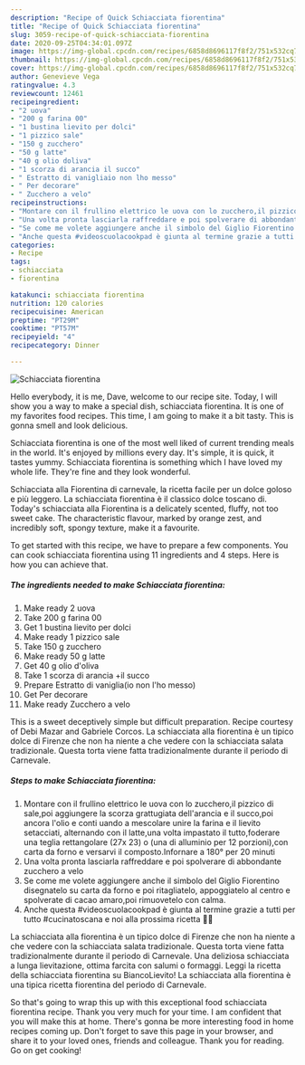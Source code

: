 ```yaml
---
description: "Recipe of Quick Schiacciata fiorentina"
title: "Recipe of Quick Schiacciata fiorentina"
slug: 3059-recipe-of-quick-schiacciata-fiorentina
date: 2020-09-25T04:34:01.097Z
image: https://img-global.cpcdn.com/recipes/6858d8696117f8f2/751x532cq70/schiacciata-fiorentina-recipe-main-photo.jpg
thumbnail: https://img-global.cpcdn.com/recipes/6858d8696117f8f2/751x532cq70/schiacciata-fiorentina-recipe-main-photo.jpg
cover: https://img-global.cpcdn.com/recipes/6858d8696117f8f2/751x532cq70/schiacciata-fiorentina-recipe-main-photo.jpg
author: Genevieve Vega
ratingvalue: 4.3
reviewcount: 12461
recipeingredient:
- "2 uova"
- "200 g farina 00"
- "1 bustina lievito per dolci"
- "1 pizzico sale"
- "150 g zucchero"
- "50 g latte"
- "40 g olio doliva"
- "1 scorza di arancia il succo"
- " Estratto di vanigliaio non lho messo"
- " Per decorare"
- " Zucchero a velo"
recipeinstructions:
- "Montare con il frullino elettrico le uova con lo zucchero,il pizzico di sale,poi aggiungere la scorza grattugiata dell&#39;arancia e il succo,poi ancora l&#39;olio e conti uando a mescolare unire la farina e il lievito setacciati, alternando con il latte,una volta impastato il tutto,foderare una teglia rettangolare (27x 23) o (una di alluminio per 12 porzioni),con carta da forno e versarvi il composto.Infornare a 180° per 20 minuti"
- "Una volta pronta lasciarla raffreddare e poi spolverare di abbondante zucchero a velo"
- "Se come me volete aggiungere anche il simbolo del Giglio Fiorentino disegnatelo su carta da forno e poi ritagliatelo, appoggiatelo al centro e spolverate di cacao amaro,poi rimuovetelo con calma."
- "Anche questa #videoscuolacookpad è giunta al termine grazie a tutti per tutto #cucinatoscana e noi alla prossima ricetta 👩‍🍳"
categories:
- Recipe
tags:
- schiacciata
- fiorentina

katakunci: schiacciata fiorentina 
nutrition: 120 calories
recipecuisine: American
preptime: "PT29M"
cooktime: "PT57M"
recipeyield: "4"
recipecategory: Dinner

---
```



![Schiacciata fiorentina](https://img-global.cpcdn.com/recipes/6858d8696117f8f2/751x532cq70/schiacciata-fiorentina-recipe-main-photo.jpg)

Hello everybody, it is me, Dave, welcome to our recipe site. Today, I will show you a way to make a special dish, schiacciata fiorentina. It is one of my favorites food recipes. This time, I am going to make it a bit tasty. This is gonna smell and look delicious.

Schiacciata fiorentina is one of the most well liked of current trending meals in the world. It's enjoyed by millions every day. It's simple, it is quick, it tastes yummy. Schiacciata fiorentina is something which I have loved my whole life. They're fine and they look wonderful.

Schiacciata alla Fiorentina di carnevale, la ricetta facile per un dolce goloso e più leggero. La schiacciata fiorentina è il classico dolce toscano di. Today&#39;s schiacciata alla Fiorentina is a delicately scented, fluffy, not too sweet cake. The characteristic flavour, marked by orange zest, and incredibly soft, spongy texture, make it a favourite.


To get started with this recipe, we have to prepare a few components. You can cook schiacciata fiorentina using 11 ingredients and 4 steps. Here is how you can achieve that.

<!--inarticleads1-->

##### The ingredients needed to make Schiacciata fiorentina:

1. Make ready 2 uova
1. Take 200 g farina 00
1. Get 1 bustina lievito per dolci
1. Make ready 1 pizzico sale
1. Take 150 g zucchero
1. Make ready 50 g latte
1. Get 40 g olio d&#39;oliva
1. Take 1 scorza di arancia +il succo
1. Prepare  Estratto di vaniglia(io non l&#39;ho messo)
1. Get  Per decorare
1. Make ready  Zucchero a velo


This is a sweet deceptively simple but difficult preparation. Recipe courtesy of Debi Mazar and Gabriele Corcos. La schiacciata alla fiorentina è un tipico dolce di Firenze che non ha niente a che vedere con la schiacciata salata tradizionale. Questa torta viene fatta tradizionalmente durante il periodo di Carnevale. 

<!--inarticleads2-->

##### Steps to make Schiacciata fiorentina:

1. Montare con il frullino elettrico le uova con lo zucchero,il pizzico di sale,poi aggiungere la scorza grattugiata dell&#39;arancia e il succo,poi ancora l&#39;olio e conti uando a mescolare unire la farina e il lievito setacciati, alternando con il latte,una volta impastato il tutto,foderare una teglia rettangolare (27x 23) o (una di alluminio per 12 porzioni),con carta da forno e versarvi il composto.Infornare a 180° per 20 minuti
1. Una volta pronta lasciarla raffreddare e poi spolverare di abbondante zucchero a velo
1. Se come me volete aggiungere anche il simbolo del Giglio Fiorentino disegnatelo su carta da forno e poi ritagliatelo, appoggiatelo al centro e spolverate di cacao amaro,poi rimuovetelo con calma.
1. Anche questa #videoscuolacookpad è giunta al termine grazie a tutti per tutto #cucinatoscana e noi alla prossima ricetta 👩‍🍳


La schiacciata alla fiorentina è un tipico dolce di Firenze che non ha niente a che vedere con la schiacciata salata tradizionale. Questa torta viene fatta tradizionalmente durante il periodo di Carnevale. Una deliziosa schiacciata a lunga lievitazione, ottima farcita con salumi o formaggi. Leggi la ricetta della schiacciata fiorentina su BiancoLievito! La schiacciata alla fiorentina è una tipica ricetta fiorentina del periodo di Carnevale. 

So that's going to wrap this up with this exceptional food schiacciata fiorentina recipe. Thank you very much for your time. I am confident that you will make this at home. There's gonna be more interesting food in home recipes coming up. Don't forget to save this page in your browser, and share it to your loved ones, friends and colleague. Thank you for reading. Go on get cooking!
